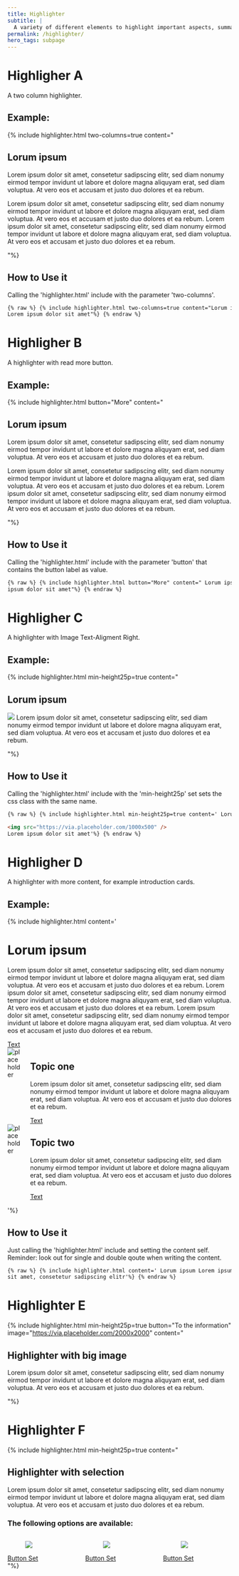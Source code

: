 ```yaml
---
title: Highlighter
subtitle: |
  A variety of different elements to highlight important aspects, summaries and more.
permalink: /highlighter/
hero_tags: subpage
---
```


# Highligher A

A two column highlighter.

## Example:

{% include highlighter.html two-columns=true content="

## Lorum ipsum

Lorem ipsum dolor sit amet, consetetur sadipscing elitr, sed diam nonumy eirmod tempor invidunt ut labore et dolore magna aliquyam erat, sed diam voluptua. At vero eos et accusam et justo duo dolores et ea rebum.

Lorem ipsum dolor sit amet, consetetur sadipscing elitr, sed diam nonumy eirmod tempor invidunt ut labore et dolore magna aliquyam erat, sed diam voluptua. At vero eos et accusam et justo duo dolores et ea rebum. Lorem ipsum dolor sit amet, consetetur sadipscing elitr, sed diam nonumy eirmod tempor invidunt ut labore et dolore magna aliquyam erat, sed diam voluptua. At vero eos et accusam et justo duo dolores et ea rebum.

"%}

## How to Use it

Calling the 'highlighter.html' include with the parameter 'two-columns'.

```html
{% raw %} {% include highlighter.html two-columns=true content="Lorum ipsum
Lorem ipsum dolor sit amet"%} {% endraw %}
```

# Highligher B

A highlighter with read more button.

## Example:

{% include highlighter.html button="More" content="

## Lorum ipsum

Lorem ipsum dolor sit amet, consetetur sadipscing elitr, sed diam nonumy eirmod tempor invidunt ut labore et dolore magna aliquyam erat, sed diam voluptua. At vero eos et accusam et justo duo dolores et ea rebum.

Lorem ipsum dolor sit amet, consetetur sadipscing elitr, sed diam nonumy eirmod tempor invidunt ut labore et dolore magna aliquyam erat, sed diam voluptua. At vero eos et accusam et justo duo dolores et ea rebum. Lorem ipsum dolor sit amet, consetetur sadipscing elitr, sed diam nonumy eirmod tempor invidunt ut labore et dolore magna aliquyam erat, sed diam voluptua. At vero eos et accusam et justo duo dolores et ea rebum.

"%}

## How to Use it

Calling the 'highlighter.html' include with the parameter 'button' that contains the button label as value.

```html
{% raw %} {% include highlighter.html button="More" content=" Lorum ipsum Lorem
ipsum dolor sit amet"%} {% endraw %}
```

# Highligher C

A highlighter with Image Text-Aligment Right.

## Example:

{% include highlighter.html min-height25p=true content="

## Lorum ipsum

<img src='https://via.placeholder.com/1000x500'>
Lorem ipsum dolor sit amet, consetetur sadipscing elitr, sed diam nonumy eirmod tempor invidunt ut labore et dolore magna aliquyam erat, sed diam voluptua. At vero eos et accusam et justo duo dolores et ea rebum.

"%}

## How to Use it

Calling the 'highlighter.html' include with the 'min-height25p' set sets the css class with the same name.

```html
{% raw %} {% include highlighter.html min-height25p=true content=' Lorum ipsum

<img src="https://via.placeholder.com/1000x500" />
Lorem ipsum dolor sit amet'%} {% endraw %}
```

# Highligher D

A highlighter with more content, for example introduction cards.

## Example:

{% include highlighter.html content='

# Lorum ipsum

Lorem ipsum dolor sit amet, consetetur sadipscing elitr, sed diam nonumy eirmod tempor invidunt ut labore et dolore magna aliquyam erat, sed diam voluptua. At vero eos et accusam et justo duo dolores et ea rebum.
Lorem ipsum dolor sit amet, consetetur sadipscing elitr, sed diam nonumy eirmod tempor invidunt ut labore et dolore magna aliquyam erat, sed diam voluptua. At vero eos et accusam et justo duo dolores et ea rebum. Lorem ipsum dolor sit amet, consetetur sadipscing elitr, sed diam nonumy eirmod tempor invidunt ut labore et dolore magna aliquyam erat, sed diam voluptua. At vero eos et accusam et justo duo dolores et ea rebum.

  <a href="#" class="button is-rounded is-dark">
      <span>Text</span>
      <span class="icon is-small">
        <i class="fas fa-chevron-right fa-xs"></i>
      </span>
  </a>
  <div class="clear"></div>

<div class="columns">       
  <div class="column is-4 is-round is-centered">
    <img src="https://via.placeholder.com/800x800" alt="placeholder" class="">
  </div>
<div class="column">

## Topic one

Lorem ipsum dolor sit amet, consetetur sadipscing elitr, sed diam nonumy eirmod tempor invidunt ut labore et dolore magna aliquyam erat, sed diam voluptua. At vero eos et accusam et justo duo dolores et ea rebum.

  <a href="#" class="button is-rounded is-dark">
      <span>Text</span>
      <span class="icon is-small">
        <i class="fas fa-chevron-right fa-xs"></i>
      </span>
  </a>
  <div class="clear"></div>                          
  </div>
  </div>

  <div class="columns">       
  <div class="column is-4 is-round is-centered">
    <img src="https://via.placeholder.com/800x800" alt="placeholder" class="">
  </div>
<div class="column">

## Topic two

Lorem ipsum dolor sit amet, consetetur sadipscing elitr, sed diam nonumy eirmod tempor invidunt ut labore et dolore magna aliquyam erat, sed diam voluptua. At vero eos et accusam et justo duo dolores et ea rebum.

  <a href="#" class="button is-rounded is-dark">
      <span>Text</span>
      <span class="icon is-small">
        <i class="fas fa-chevron-right fa-xs"></i>
      </span>
  </a>
  <div class="clear"></div>                          
  </div>
  </div>

'%}

## How to Use it

Just calling the 'highlighter.html' include and setting the content self. Reminder: look out for single and double qoute when writing the content.

```html
{% raw %} {% include highlighter.html content=' Lorum ipsum Lorem ipsum dolor
sit amet, consetetur sadipscing elitr'%} {% endraw %}
```

# Highlighter E

{% include highlighter.html min-height25p=true button="To the information" image="https://via.placeholder.com/2000x2000" content="

## Highlighter with big image

Lorem ipsum dolor sit amet, consetetur sadipscing elitr, sed diam nonumy eirmod tempor invidunt ut labore et dolore magna aliquyam erat, sed diam voluptua. At vero eos et accusam et justo duo dolores et ea rebum.

"%}

# Highlighter F

{% include highlighter.html min-height25p=true content="

## Highlighter with selection

Lorem ipsum dolor sit amet, consetetur sadipscing elitr, sed diam nonumy eirmod tempor invidunt ut labore et dolore magna aliquyam erat, sed diam voluptua. At vero eos et accusam et justo duo dolores et ea rebum.

### The following options are available:

<div class='columns'>
<div class='column '>
  <figure class='image'>
    <img class='with-zone is-rounded' src='https://via.placeholder.com/2000x2000'>
  </figure>
  <a href='#' class='button highlighter-column-button is-rounded is-dark'>
      <span>Button Set</span>
      <span class='icon is-small'>
        <i class='fas fa-chevron-right fa-xs'></i>
      </span>
  </a>
</div>
<div class='column'>
  <figure class='image'>
    <img class='with-zone is-rounded' src='https://via.placeholder.com/2000x2000'>
  </figure>
  <a href='#' class='button highlighter-column-button is-rounded is-dark'>
      <span>Button Set</span>
      <span class='icon is-small'>
        <i class='fas fa-chevron-right fa-xs'></i>
      </span>
  </a>
</div>
<div class='column'>
  <figure class='image'>
    <img class='with-zone is-rounded' src='https://via.placeholder.com/2000x2000'>
  </figure>
  <a href='#' class='button highlighter-column-button is-rounded is-dark'>
      <span>Button Set</span>
      <span class='icon is-small'>
        <i class='fas fa-chevron-right fa-xs'></i>
      </span>
  </a>
</div>
</div>
"%}
